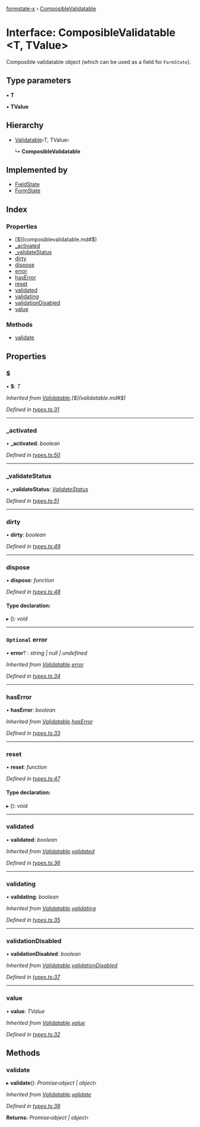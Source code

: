 [formstate-x](../README.md) › [ComposibleValidatable](composiblevalidatable.md)

# Interface: ComposibleValidatable <**T, TValue**>

Composible validatable object (which can be used as a field for `FormState`).

## Type parameters

▪ **T**

▪ **TValue**

## Hierarchy

* [Validatable](validatable.md)‹T, TValue›

  ↳ **ComposibleValidatable**

## Implemented by

* [FieldState](../classes/fieldstate.md)
* [FormState](../classes/formstate.md)

## Index

### Properties

* [$](composiblevalidatable.md#$)
* [_activated](composiblevalidatable.md#_activated)
* [_validateStatus](composiblevalidatable.md#_validatestatus)
* [dirty](composiblevalidatable.md#dirty)
* [dispose](composiblevalidatable.md#dispose)
* [error](composiblevalidatable.md#optional-error)
* [hasError](composiblevalidatable.md#haserror)
* [reset](composiblevalidatable.md#reset)
* [validated](composiblevalidatable.md#validated)
* [validating](composiblevalidatable.md#validating)
* [validationDisabled](composiblevalidatable.md#validationdisabled)
* [value](composiblevalidatable.md#value)

### Methods

* [validate](composiblevalidatable.md#validate)

## Properties

###  $

• **$**: *T*

*Inherited from [Validatable](validatable.md).[$](validatable.md#$)*

*Defined in [types.ts:31](https://github.com/qiniu/formstate-x/blob/15476f3/src/types.ts#L31)*

___

###  _activated

• **_activated**: *boolean*

*Defined in [types.ts:50](https://github.com/qiniu/formstate-x/blob/15476f3/src/types.ts#L50)*

___

###  _validateStatus

• **_validateStatus**: *[ValidateStatus](../enums/validatestatus.md)*

*Defined in [types.ts:51](https://github.com/qiniu/formstate-x/blob/15476f3/src/types.ts#L51)*

___

###  dirty

• **dirty**: *boolean*

*Defined in [types.ts:49](https://github.com/qiniu/formstate-x/blob/15476f3/src/types.ts#L49)*

___

###  dispose

• **dispose**: *function*

*Defined in [types.ts:48](https://github.com/qiniu/formstate-x/blob/15476f3/src/types.ts#L48)*

#### Type declaration:

▸ (): *void*

___

### `Optional` error

• **error**? : *string | null | undefined*

*Inherited from [Validatable](validatable.md).[error](validatable.md#optional-error)*

*Defined in [types.ts:34](https://github.com/qiniu/formstate-x/blob/15476f3/src/types.ts#L34)*

___

###  hasError

• **hasError**: *boolean*

*Inherited from [Validatable](validatable.md).[hasError](validatable.md#haserror)*

*Defined in [types.ts:33](https://github.com/qiniu/formstate-x/blob/15476f3/src/types.ts#L33)*

___

###  reset

• **reset**: *function*

*Defined in [types.ts:47](https://github.com/qiniu/formstate-x/blob/15476f3/src/types.ts#L47)*

#### Type declaration:

▸ (): *void*

___

###  validated

• **validated**: *boolean*

*Inherited from [Validatable](validatable.md).[validated](validatable.md#validated)*

*Defined in [types.ts:36](https://github.com/qiniu/formstate-x/blob/15476f3/src/types.ts#L36)*

___

###  validating

• **validating**: *boolean*

*Inherited from [Validatable](validatable.md).[validating](validatable.md#validating)*

*Defined in [types.ts:35](https://github.com/qiniu/formstate-x/blob/15476f3/src/types.ts#L35)*

___

###  validationDisabled

• **validationDisabled**: *boolean*

*Inherited from [Validatable](validatable.md).[validationDisabled](validatable.md#validationdisabled)*

*Defined in [types.ts:37](https://github.com/qiniu/formstate-x/blob/15476f3/src/types.ts#L37)*

___

###  value

• **value**: *TValue*

*Inherited from [Validatable](validatable.md).[value](validatable.md#value)*

*Defined in [types.ts:32](https://github.com/qiniu/formstate-x/blob/15476f3/src/types.ts#L32)*

## Methods

###  validate

▸ **validate**(): *Promise‹object | object›*

*Inherited from [Validatable](validatable.md).[validate](validatable.md#validate)*

*Defined in [types.ts:38](https://github.com/qiniu/formstate-x/blob/15476f3/src/types.ts#L38)*

**Returns:** *Promise‹object | object›*
